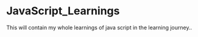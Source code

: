 # JavaScript_Learnings
This will contain my whole learnings of java script in the learning journey..
